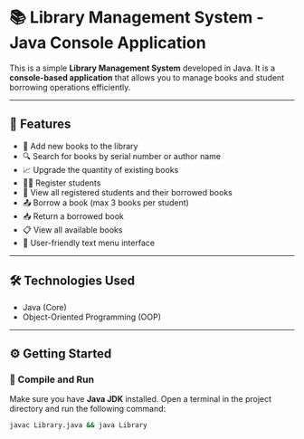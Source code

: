 # 📚 Library Management System - Java Console Application

This is a simple **Library Management System** developed in Java. It is a **console-based application** that allows you to manage books and student borrowing operations efficiently.

---

## 🚀 Features

- 📖 Add new books to the library  
- 🔍 Search for books by serial number or author name  
- 📈 Upgrade the quantity of existing books  
- 👨‍🎓 Register students  
- 🧾 View all registered students and their borrowed books  
- 📤 Borrow a book (max 3 books per student)  
- 📥 Return a borrowed book  
- 📋 View all available books  
- 📌 User-friendly text menu interface  

---

## 🛠️ Technologies Used

- Java (Core)
- Object-Oriented Programming (OOP)

---

## ⚙️ Getting Started

### 📌 Compile and Run

Make sure you have **Java JDK** installed. Open a terminal in the project directory and run the following command:

```bash
javac Library.java && java Library
